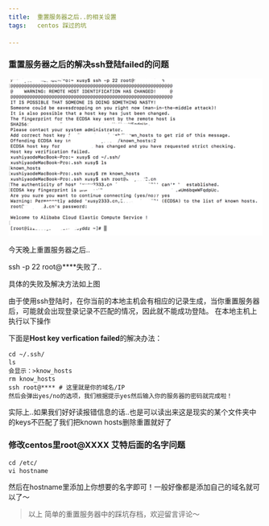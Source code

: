 ```yaml
---
title:	重置服务器之后..的相关设置
tags:	centos 踩过的坑

---
```


### 重置服务器之后的解决ssh登陆failed的问题

![failed!](/img/hosts-linked-failed.png)

今天晚上重置服务器之后..

ssh -p 22 root@****失败了..

具体的失败及解决方法如上图

由于使用ssh登陆时，在你当前的本地主机会有相应的记录生成，当你重置服务器后，可能就会出现登录记录不匹配的情况，因此就不能成功登陆。
在本地主机上执行以下操作

下面是**Host key verfication failed**的解决办法：
```
cd ~/.ssh/
ls
会显示：>know_hosts
rm know_hosts
ssh root@**** # 这里就是你的域名/IP
然后会弹出yes/no的选项，我们根据提示yes然后输入你的服务器的密码就完成啦！
```
实际上..如果我们好好读报错信息的话..也是可以读出来这是现实的某个文件夹中的keys不匹配了我们把known hosts删除重置就好了

### 修改centos里root@XXXX 艾特后面的名字问题
```
cd /etc/
vi hostname
```
然后在hostname里添加上你想要的名字即可！一般好像都是添加自己的域名就可以了～

> 以上 简单的重置服务器中的踩坑存档，欢迎留言评论～


